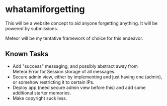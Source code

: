 whatamiforgetting
=================
This will be a website concept to aid anyone forgetting anything. It will be powered by submissions.

Meteor will be my tentative framework of choice for this endeavor.

Known Tasks
-----------
* Add "success" messaging, and possibly abstract away from Meteor.Error for Session storage of all messages.
* Secure admin view, either by implementing and just having one (admin), or somehow restricting it to certain IPs.
* Deploy app (need secure admin view before this) and add some additional starter memories.
* Make copyright suck less.
